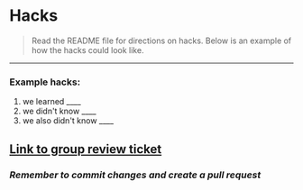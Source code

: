 # Hacks
 > Read the README file for directions on hacks. Below is an example of how the hacks could look like. 
  ----------------------
  ### Example hacks:
  1. we learned ____
  2. we didn't know ____
  3. we also didn't know ____

  <a href="https://github.com/vardaansinha/devops/issues/23">Link to group review ticket</a>
  ------------------

  ### *Remember to commit changes and create a pull request*
